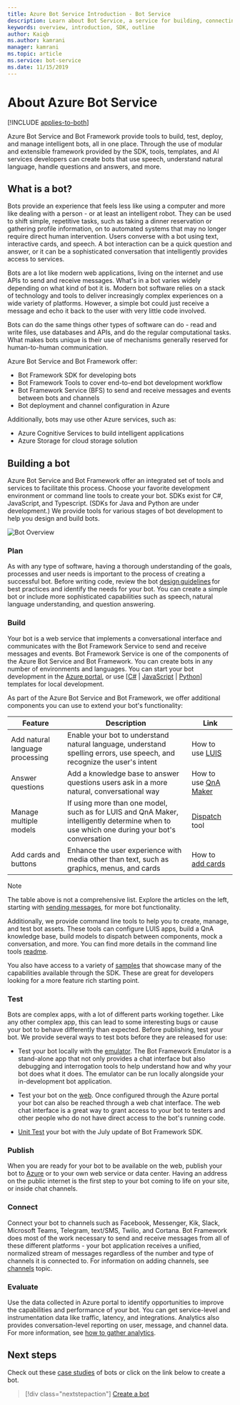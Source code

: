 ```yaml
---
title: Azure Bot Service Introduction - Bot Service
description: Learn about Bot Service, a service for building, connecting, testing, deploying, monitoring, and managing bots.
keywords: overview, introduction, SDK, outline
author: Kaiqb
ms.author: kamrani
manager: kamrani
ms.topic: article
ms.service: bot-service
ms.date: 11/15/2019
---
```


# About Azure Bot Service

[!INCLUDE [applies-to-both](includes/applies-to-both.md)]

Azure Bot Service and Bot Framework provide tools to build, test, deploy, and manage intelligent bots, all in one place. Through the use of modular and extensible framework provided by the SDK, tools, templates, and AI services developers can create bots that use speech, understand natural language, handle questions and answers, and more.

## What is a bot?
Bots provide an experience that feels less like using a computer and more like dealing with a person - or at least an intelligent robot. They can be used to shift simple, repetitive tasks, such as taking a dinner reservation or gathering profile information, on to automated systems that may no longer require direct human intervention. Users converse with a bot using text, interactive cards, and speech. A bot interaction can be a quick question and answer, or it can be a sophisticated conversation that intelligently provides access to services.

Bots are a lot like modern web applications, living on the internet and use APIs to send and receive messages. What's in a bot varies widely depending on what kind of bot it is. Modern bot software relies on a stack of technology and tools to deliver increasingly complex experiences on a wide variety of platforms. However, a simple bot could just receive a message and echo it back to the user with very little code involved. 

Bots can do the same things other types of software can do - read and write files, use databases and APIs, and do the regular computational tasks. What makes bots unique is their use of mechanisms generally reserved for human-to-human communication. 

Azure Bot Service and Bot Framework offer:
- Bot Framework SDK for developing bots
- Bot Framework Tools to cover end-to-end bot development workflow
- Bot Framework Service (BFS) to send and receive messages and events between bots and channels
- Bot deployment and channel configuration in Azure

Additionally, bots may use other Azure services, such as:
- Azure Cognitive Services to build intelligent applications 
- Azure Storage for cloud storage solution

## Building a bot 

Azure Bot Service and Bot Framework offer an integrated set of tools and services to facilitate this process. Choose your favorite development environment or command line tools to create your bot. SDKs exist for C#, JavaScript, and Typescript. (SDKs for Java and Python are under development.) We provide tools for various stages of bot development to help you design and build bots.

![Bot Overview](media/bot-service-overview.png) 

### Plan
As with any type of software, having a thorough understanding of the goals, processes and user needs is important to the process of creating a successful bot. Before writing code, review the bot [design guidelines](bot-service-design-principles.md) for best practices and identify the needs for your bot. You can create a simple bot or include more sophisticated capabilities such as speech, natural language understanding, and question answering.

### Build
Your bot is a web service that implements a conversational interface and communicates with the Bot Framework Service to send and receive messages and events. Bot Framework Service is one of the components of the Azure Bot Service and Bot Framework. You can create bots in any number of environments and languages. You can start your bot development in the [Azure portal](bot-service-quickstart.md), or use [[C#](dotnet/bot-builder-dotnet-sdk-quickstart.md) | [JavaScript](javascript/bot-builder-javascript-quickstart.md) | [Python](python/bot-builder-python-quickstart.md)] templates for local development.

As part of the Azure Bot Service and Bot Framework, we offer additional components you can use to extend your bot's functionality:

| Feature | Description | Link |
| --- | --- | --- |
| Add natural language processing | Enable your bot to understand natural language, understand spelling errors, use speech, and recognize the user's intent | How to use [LUIS](~/v4sdk/bot-builder-howto-v4-luis.md) 
| Answer questions | Add a knowledge base to answer questions users ask in a more natural, conversational way | How to use [QnA Maker](~/v4sdk/bot-builder-howto-qna.md) 
| Manage multiple models | If using more than one model, such as for LUIS and QnA Maker, intelligently determine when to use which one during your bot's conversation | [Dispatch](~/v4sdk/bot-builder-tutorial-dispatch.md) tool|
| Add cards and buttons | Enhance the user experience with media other than text, such as graphics, menus, and cards | How to [add cards](v4sdk/bot-builder-howto-add-media-attachments.md) |

> [!NOTE]
> The table above is not a comprehensive list. Explore the articles on the left, starting with [sending messages](~/v4sdk/bot-builder-howto-send-messages.md), for more bot functionality.

Additionally, we provide command line tools to help you to create, manage, and test bot assets. These tools can configure LUIS apps, build a QnA knowledge base, build models to dispatch between components, mock a conversation, and more. You can find more details in the command line tools [readme](https://aka.ms/botbuilder-tools-readme).

You also have access to a variety of [samples](https://github.com/microsoft/botbuilder-samples) that showcase many of the capabilities available through the SDK. These are great for developers looking for a more feature rich starting point.

### Test 
Bots are complex apps, with a lot of different parts working together. Like any other complex app, this can lead to some interesting bugs or cause your bot to behave differently than expected. Before publishing, test your bot. We provide several ways to test bots before they are released for use:

- Test your bot locally with the [emulator](bot-service-debug-emulator.md). The Bot Framework Emulator is a stand-alone app that not only provides a chat interface but also debugging and interrogation tools to help understand how and why your bot does what it does.  The emulator can be run locally alongside your in-development bot application. 
 
- Test your bot on the [web](bot-service-manage-test-webchat.md). Once configured through the Azure portal your bot can also be reached through a web chat interface. The web chat interface is a great way to grant access to your bot to testers and other people who do not have direct access to the bot's running code.

- [Unit Test](https://docs.microsoft.com/azure/bot-service/unit-test-bots) your bot with the July update of Bot Framework SDK.



### Publish 
When you are ready for your bot to be available on the web, publish your bot to [Azure](bot-builder-howto-deploy-azure.md) or to your own web service or data center. Having an address on the public internet is the first step to your bot coming to life on your site, or inside chat channels.

### Connect          
Connect your bot to channels such as Facebook, Messenger, Kik, Slack, Microsoft Teams, Telegram, text/SMS, Twilio, and Cortana. Bot Framework does most of the work necessary to send and receive messages from all of these different platforms - your bot application receives a unified, normalized stream of messages regardless of the number and type of channels it is connected to. For information on adding channels, see [channels](bot-service-manage-channels.md) topic.

### Evaluate 
Use the data collected in Azure portal to identify opportunities to improve the capabilities and performance of your bot. You can get service-level and instrumentation data like traffic, latency, and integrations. Analytics also provides conversation-level reporting on user, message, and channel data. For more information, see [how to gather analytics](bot-service-manage-analytics.md).


## Next steps
Check out these [case studies](https://azure.microsoft.com/services/bot-service/) of bots or click on the link below to create a bot.
> [!div class="nextstepaction"]
> [Create a bot](bot-service-quickstart.md)
